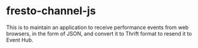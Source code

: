fresto-channel-js
===========

This is to maintain an application to receive performance events from web browsers, in the form of JSON, and convert it to Thrift format to resend it to Event Hub.
